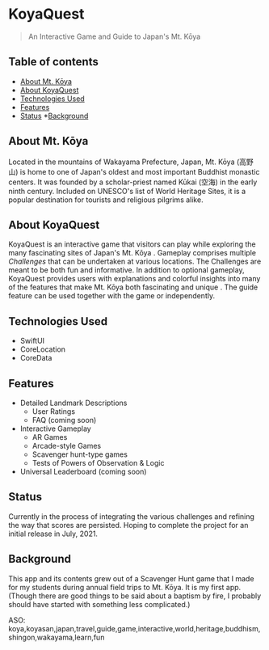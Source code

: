 #  KoyaQuest
> An Interactive Game and Guide to Japan's Mt. Kōya
## Table of contents
* [About Mt. Kōya](#About-Mt.-Kōya)
* [About KoyaQuest](#About-KoyaQuest)
* [Technologies Used](#Technologies-Used)
* [Features](#Features)
* [Status](#Status)
*[Background](#Background)
## About Mt. Kōya
Located in the mountains of Wakayama Prefecture, Japan, Mt. Kōya (高野山) is home to one of Japan's oldest and most important Buddhist monastic centers. It was founded by a scholar-priest named Kūkai (空海) in the early ninth century. Included on UNESCO's list of World Heritage Sites, it is a popular destination for tourists and religious pilgrims alike.

## About KoyaQuest
KoyaQuest is an interactive game that visitors can play while exploring the many fascinating sites of Japan's Mt. Kōya .
Gameplay comprises multiple *Challenges* that can be undertaken at various locations. The Challenges are meant to be both fun and informative.
In addition to optional gameplay, KoyaQuest provides users with explanations and colorful insights into many of the features that make Mt. Kōya both fascinating and unique .
The guide feature can be used together with the game or independently.
## Technologies Used
- SwiftUI
- CoreLocation
- CoreData

## Features
- Detailed Landmark Descriptions
    * User Ratings
    * FAQ (coming soon)
- Interactive Gameplay
    * AR Games
    * Arcade-style Games
    * Scavenger hunt-type games
    * Tests of Powers of Observation & Logic
- Universal Leaderboard (coming soon)

## Status
Currently in the process of integrating the various challenges and refining the way that scores are persisted.
Hoping to complete the project for an initial release in July, 2021.

## Background
This app and its contents grew out of a Scavenger Hunt game that I made for my students during annual field trips to Mt. Kōya. It is my first app. (Though there are good things to be said about a baptism by fire, I probably should have started with something less complicated.)

ASO:
koya,koyasan,japan,travel,guide,game,interactive,world,heritage,buddhism,shingon,wakayama,learn,fun

